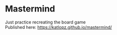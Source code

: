 # Mastermind

Just practice recreating the board game  
Published here: https://katlopz.github.io/mastermind/

